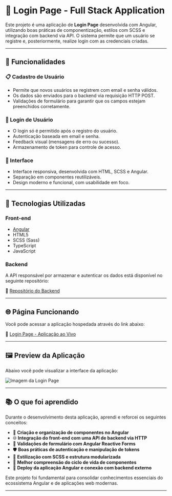 # 🔐 Login Page - Full Stack Application

Este projeto é uma aplicação de **Login Page** desenvolvida com Angular, utilizando boas práticas de componentização, estilos com SCSS e integração com backend via API. O sistema permite que um usuário se registre e, posteriormente, realize login com as credenciais criadas.

---

## 🚀 Funcionalidades

### 📋 Cadastro de Usuário
- Permite que novos usuários se registrem com email e senha válidos.
- Os dados são enviados para o backend via requisição HTTP POST.
- Validações de formulário para garantir que os campos estejam preenchidos corretamente.

### 🔑 Login de Usuário
- O login só é permitido após o registro do usuário.
- Autenticação baseada em email e senha.
- Feedback visual (mensagens de erro ou sucesso).
- Armazenamento de token para controle de acesso.
### 🎨 Interface
- Interface responsiva, desenvolvida com HTML, SCSS e Angular.
- Separação em componentes reutilizáveis.
- Design moderno e funcional, com usabilidade em foco.

---

## 🧩 Tecnologias Utilizadas

### Front-end
- [Angular](https://angular.io/)
- HTML5
- SCSS (Sass)
- TypeScript
- JavaScript

### Backend
A API responsável por armazenar e autenticar os dados está disponível no seguinte repositório:

🔗 [Repositório do Backend](https://github.com/SEU-USUARIO/NOME-DO-REPOSITORIO-BACKEND)

---

## 🌐 Página Funcionando

Você pode acessar a aplicação hospedada através do link abaixo:

🔗 [Login Page - Aplicação ao Vivo](https://seu-link-hospedado.com)

---

## 🖼️ Preview da Aplicação

Abaixo você pode visualizar a interface da aplicação:

![Imagem da Login Page](./assets/img/preview-login-page.png)

---

## 📚 O que foi aprendido

Durante o desenvolvimento desta aplicação, aprendi e reforcei os seguintes conceitos:

- 🔧 **Criação e organização de componentes no Angular**
- 🌐 **Integração do front-end com uma API de backend via HTTP**
- 🧪 **Validações de formulário com Angular Reactive Forms**
- 🛡️ **Boas práticas de autenticação e manipulação de tokens**
- 💅 **Estilização com SCSS e estrutura modularizada**
- 🧠 **Melhor compreensão do ciclo de vida de componentes**
- 🚀 **Deploy da aplicação Angular e conexão com backend externo**

Este projeto foi fundamental para consolidar conhecimentos essenciais do ecossistema Angular e de aplicações web modernas.

---